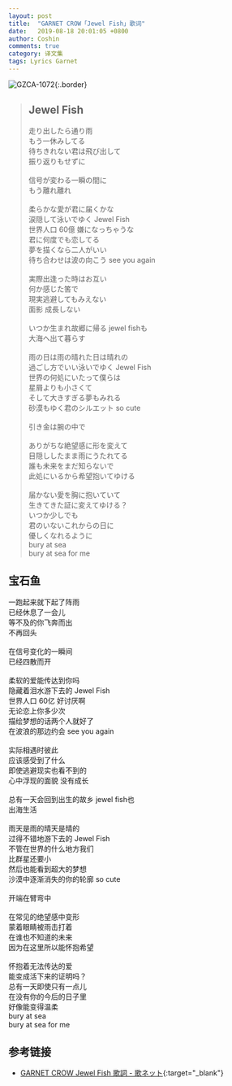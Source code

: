 ```yaml
---
layout: post
title:  "GARNET CROW「Jewel Fish」歌词"
date:   2019-08-18 20:01:05 +0800
author: Coshin
comments: true
category: 译文集
tags: Lyrics Garnet
---
```

![GZCA-1072](https://ganekuro.github.io/images/discography/single/GZCA-1072.jpg){:.border}

<blockquote class="original">
  <h2>Jewel Fish</h2>
  <p>
    走り出したら通り雨<br>
    もう一休みしてる<br>
    待ちきれない君は飛び出して<br>
    振り返りもせずに<br>
    <br>
    信号が変わる一瞬の間に<br>
    もう離れ離れ<br>
    <br>
    柔らかな愛が君に届くかな<br>
    涙隠して泳いでゆく Jewel Fish<br>
    世界人口 60億 嫌になっちゃうな<br>
    君に何度でも恋してる<br>
    夢を描くなら二人がいい<br>
    待ち合わせは波の向こう see you again<br>
    <br>
    実際出逢った時はお互い<br>
    何か感じた筈で<br>
    現実逃避してもみえない<br>
    面影 成長しない<br>
    <br>
    いつか生まれ故郷に帰る jewel fishも<br>
    大海へ出て暮らす<br>
    <br>
    雨の日は雨の晴れた日は晴れの<br>
    過ごし方でいい泳いでゆく Jewel Fish<br>
    世界の何処にいたって僕らは<br>
    星屑よりも小さくて<br>
    そして大きすぎる夢もみれる<br>
    砂漠もゆく君のシルエット so cute<br>
    <br>
    引き金は腕の中で<br>
    <br>
    ありがちな絶望感に形を変えて<br>
    目隠ししたまま雨にうたれてる<br>
    誰も未来をまだ知らないで<br>
    此処にいるから希望抱いてゆける<br>
    <br>
    届かない愛を胸に抱いていて<br>
    生きてきた証に変えてゆける？<br>
    いつか少しでも<br>
    君のいないこれからの日に<br>
    優しくなれるように<br>
    bury at sea<br>
    bury at sea for me
  </p>
</blockquote>

<div class="translation">
  <h2>宝石鱼</h2>
  <p>
    一跑起来就下起了阵雨<br>
    已经休息了一会儿<br>
    等不及的你飞奔而出<br>
    不再回头<br>
    <br>
    在信号变化的一瞬间<br>
    已经四散而开<br>
    <br>
    柔软的爱能传达到你吗<br>
    隐藏着泪水游下去的 Jewel Fish<br>
    世界人口 60亿 好讨厌啊<br>
    无论恋上你多少次<br>
    描绘梦想的话两个人就好了<br>
    在波浪的那边约会 see you again<br>
    <br>
    实际相遇时彼此<br>
    应该感受到了什么<br>
    即使逃避现实也看不到的<br>
    心中浮现的面貌 没有成长<br>
    <br>
    总有一天会回到出生的故乡 jewel fish也<br>
    出海生活<br>
    <br>
    雨天是雨的晴天是晴的<br>
    过得不错地游下去的 Jewel Fish<br>
    不管在世界的什么地方我们<br>
    比群星还要小<br>
    然后也能看到超大的梦想<br>
    沙漠中逐渐消失的你的轮廓 so cute<br>
    <br>
    开端在臂弯中<br>
    <br>
    在常见的绝望感中变形<br>
    蒙着眼睛被雨击打着<br>
    在谁也不知道的未来<br>
    因为在这里所以能怀抱希望<br>
    <br>
    怀抱着无法传达的爱<br>
    能变成活下来的证明吗？<br>
    总有一天即使只有一点儿<br>
    在没有你的今后的日子里<br>
    好像能变得温柔<br>
    bury at sea<br>
    bury at sea for me
  </p>
</div>

## 参考链接

* [GARNET CROW Jewel Fish 歌詞 - 歌ネット](https://www.uta-net.com/song/20144/){:target="_blank"}

